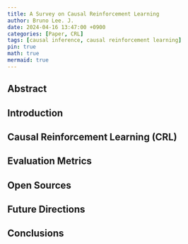 ```yaml
---
title: A Survey on Causal Reinforcement Learning
author: Bruno Lee. J.
date: 2024-04-16 13:47:00 +0900
categories: [Paper, CRL]
tags: [causal inference, causal reinforcement learning]
pin: true
math: true
mermaid: true
---
```


## Abstract

## Introduction

## Causal Reinforcement Learning (CRL)

## Evaluation Metrics

## Open Sources

## Future Directions

## Conclusions

